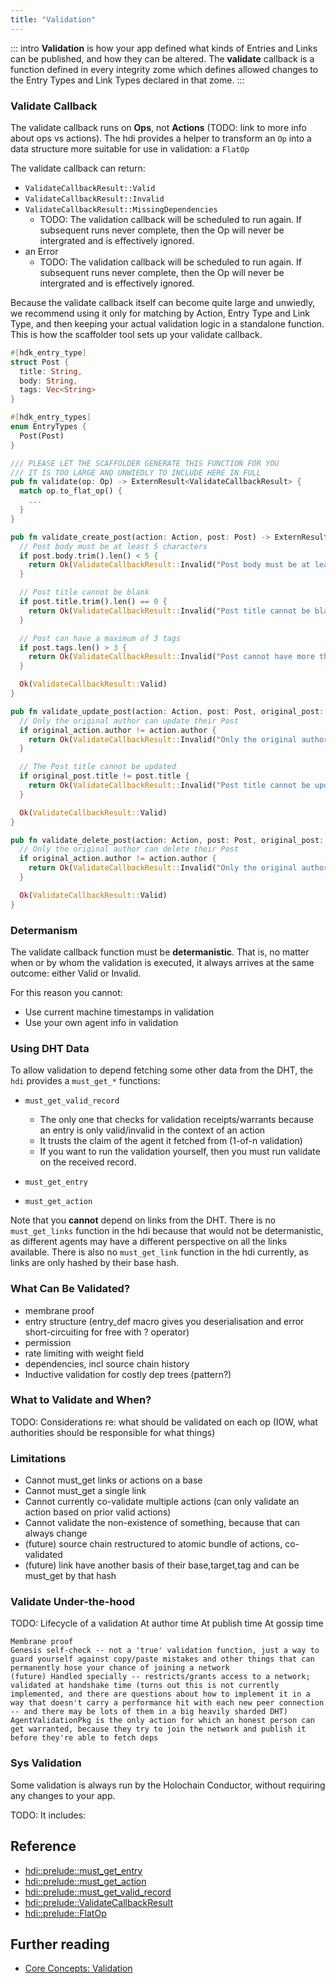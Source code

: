 ```yaml
---
title: "Validation"
---
```


::: intro
**Validation** is how your app defined what kinds of Entries and Links can be published, and how they can be altered. The **validate** callback is a function defined in every integrity zome which defines allowed changes to the Entry Types and Link Types declared in that zome.
:::


### Validate Callback
The validate callback runs on **Ops**, not **Actions** (TODO: link to more info about ops vs actions). The hdi provides a helper to transform an `Op` into a data structure more suitable for use in validation: a `FlatOp`


The validate callback can return:
- `ValidateCallbackResult::Valid`
- `ValidateCallbackResult::Invalid`
- `ValidateCallbackResult::MissingDependencies`
  - TODO: The validation callback will be scheduled to run again. If subsequent runs never complete, then the Op will never be intergrated and is effectively ignored.
- an Error
  - TODO: The validation callback will be scheduled to run again. If subsequent runs never complete, then the Op will never be intergrated and is effectively ignored.

Because the validate callback itself can become quite large and unwiedly, we recommend using it only for matching by Action, Entry Type and Link Type, and then keeping your actual validation logic in a standalone function. This is how the scaffolder tool sets up your validate callback.

```rust
#[hdk_entry_type]
struct Post {
  title: String,
  body: String,
  tags: Vec<String>
}

#[hdk_entry_types]
enum EntryTypes {
  Post(Post)
}

/// PLEASE LET THE SCAFFOLDER GENERATE THIS FUNCTION FOR YOU
/// IT IS TOO LARGE AND UNWIEDLY TO INCLUDE HERE IN FULL
pub fn validate(op: Op) -> ExternResult<ValidateCallbackResult> {
  match op.to_flat_op() {
    ...
  }
}

pub fn validate_create_post(action: Action, post: Post) -> ExternResult<ValidateCallbackResult> {
  // Post body must be at least 5 characters
  if post.body.trim().len() < 5 {
    return Ok(ValidateCallbackResult::Invalid("Post body must be at least 5 characters"));
  }

  // Post title cannot be blank
  if post.title.trim().len() == 0 {
    return Ok(ValidateCallbackResult::Invalid("Post title cannot be blank"));
  }

  // Post can have a maximum of 3 tags
  if post.tags.len() > 3 {
    return Ok(ValidateCallbackResult::Invalid("Post cannot have more than 3 tags"));
  }

  Ok(ValidateCallbackResult::Valid)
}

pub fn validate_update_post(action: Action, post: Post, original_post: Post, original_action: Action) -> ExternResult<ValidateCallbackResult> {
  // Only the original author can update their Post
  if original_action.author != action.author {
    return Ok(ValidateCallbackResult::Invalid("Only the original author can update a Post"));
  }

  // The Post title cannot be updated
  if original_post.title != post.title {
    return Ok(ValidateCallbackResult::Invalid("Post title cannot be updated"));
  }

  Ok(ValidateCallbackResult::Valid)
}

pub fn validate_delete_post(action: Action, post: Post, original_post: Post, original_action: Action) -> ExternResult<ValidateCallbackResult> {
  // Only the original author can delete their Post
  if original_action.author != action.author {
    return Ok(ValidateCallbackResult::Invalid("Only the original author can delete a Post"));
  }

  Ok(ValidateCallbackResult::Valid)
}
```

### Determanism

The validate callback function must be **determanistic**. That is, no matter when or by whom the validation is executed, it always arrives at the same outcome: either Valid or Invalid.

For this reason you cannot: 
- Use current machine timestamps in validation
- Use your own agent info in validation


### Using DHT Data

To allow validation to depend fetching some other data from the DHT, the `hdi` provides a `must_get_*` functions:

- `must_get_valid_record`
  - The only one that checks for validation receipts/warrants because an entry is only valid/invalid in the context of an action
  - It trusts the claim of the agent it fetched from (1-of-n validation)
  - If you want to run the validation yourself, then you must run validate on the received record.

- `must_get_entry`
- `must_get_action`


Note that you **cannot** depend on links from the DHT. There is no `must_get_links` function in the hdi because that would not be determanistic, as different agents may have a different perspective on all the links available. There is also no `must_get_link` function in the hdi currently, as links are only hashed by their base hash.


### What Can Be Validated?

- membrane proof
- entry structure (entry_def macro gives you deserialisation and error short-circuiting for free with ? operator)
- permission
- rate limiting with weight field
- dependencies, incl source chain history
- Inductive validation for costly dep trees (pattern?)

### What to Validate and When?

TODO: Considerations re: what should be validated on each op (IOW, what authorities should be responsible for what things)


### Limitations

- Cannot must_get links or actions on a base
- Cannot must_get a single link
- Cannot currently co-validate multiple actions (can only validate an action based on prior valid actions)      
- Cannot validate the non-existence of something, because that can always change
- (future) source chain restructured to atomic bundle of actions, co-validated
- (future) link have another basis of their base,target,tag and can be must_get by that hash


### Validate Under-the-hood
TODO: Lifecycle of a validation
      At author time
      At publish time
      At gossip time


    Membrane proof
    Genesis self-check -- not a 'true' validation function, just a way to guard yourself against copy/paste mistakes and other things that can permanently hose your chance of joining a network
    (future) Handled specially -- restricts/grants access to a network; validated at handshake time (turns out this is not currently implemented, and there are questions about how to implement it in a way that doesn't carry a performance hit with each new peer connection -- and there may be lots of them in a big heavily sharded DHT)
    AgentValidationPkg is the only action for which an honest person can get warranted, because they try to join the network and publish it before they're able to fetch deps

### Sys Validation

Some validation is always run by the Holochain Conductor, without requiring any changes to your app.

TODO: It includes:


## Reference

* [hdi::prelude::must_get_entry](https://docs.rs/hdi/latest/hdi/entry/fn.must_get_entry.html)
* [hdi::prelude::must_get_action](https://docs.rs/hdi/latest/hdi/entry/fn.must_get_action.html)
* [hdi::prelude::must_get_valid_record](https://docs.rs/hdi/latest/hdi/entry/fn.must_get_valid_record.html)
* [hdi::prelude::ValidateCallbackResult](https://docs.rs/hdi/latest/hdi/prelude/enum.ValidateCallbackResult.html)
* [hdi::prelude::FlatOp](https://docs.rs/hdi/latest/hdi/flat_op/enum.FlatOp.html)

## Further reading

* [Core Concepts: Validation](/concepts/7_validation/)
